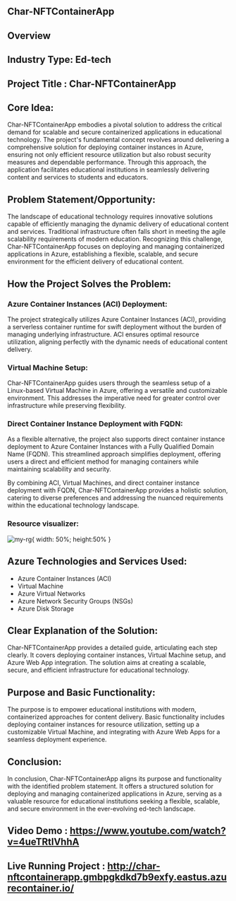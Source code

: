## Char-NFTContainerApp

## Overview

## Industry Type: Ed-tech
## Project Title : Char-NFTContainerApp

## Core Idea:

Char-NFTContainerApp embodies a pivotal solution to address the critical demand for scalable and secure containerized applications in educational technology. The project's fundamental concept revolves around delivering a comprehensive solution for deploying container instances in Azure, ensuring not only efficient resource utilization but also robust security measures and dependable performance. Through this approach, the application facilitates educational institutions in seamlessly delivering content and services to students and educators.

## Problem Statement/Opportunity:

The landscape of educational technology requires innovative solutions capable of efficiently managing the dynamic delivery of educational content and services. Traditional infrastructure often falls short in meeting the agile scalability requirements of modern education. Recognizing this challenge, Char-NFTContainerApp focuses on deploying and managing containerized applications in Azure, establishing a flexible, scalable, and secure environment for the efficient delivery of educational content.

## How the Project Solves the Problem:

### Azure Container Instances (ACI) Deployment:
The project strategically utilizes Azure Container Instances (ACI), providing a serverless container runtime for swift deployment without the burden of managing underlying infrastructure. ACI ensures optimal resource utilization, aligning perfectly with the dynamic needs of educational content delivery.

### Virtual Machine Setup:
Char-NFTContainerApp guides users through the seamless setup of a Linux-based Virtual Machine in Azure, offering a versatile and customizable environment. This addresses the imperative need for greater control over infrastructure while preserving flexibility.

### Direct Container Instance Deployment with FQDN:
As a flexible alternative, the project also supports direct container instance deployment to Azure Container Instances with a Fully Qualified Domain Name (FQDN). This streamlined approach simplifies deployment, offering users a direct and efficient method for managing containers while maintaining scalability and security.

By combining ACI, Virtual Machines, and direct container instance deployment with FQDN, Char-NFTContainerApp provides a holistic solution, catering to diverse preferences and addressing the nuanced requirements within the educational technology landscape.

### Resource visualizer:

![my-rg](https://github.com/shubham932000/character/assets/70796536/386c573f-c29c-45c1-a494-956fad404c46){ width: 50%; height:50% }


## Azure Technologies and Services Used:

- Azure Container Instances (ACI)
- Virtual Machine
- Azure Virtual Networks
- Azure Network Security Groups (NSGs)
- Azure Disk Storage


## Clear Explanation of the Solution:

Char-NFTContainerApp provides a detailed guide, articulating each step clearly. It covers deploying container instances, Virtual Machine setup, and Azure Web App integration. The solution aims at creating a scalable, secure, and efficient infrastructure for educational technology.

## Purpose and Basic Functionality:

The purpose is to empower educational institutions with modern, containerized approaches for content delivery. Basic functionality includes deploying container instances for resource utilization, setting up a customizable Virtual Machine, and integrating with Azure Web Apps for a seamless deployment experience.

## Conclusion:

In conclusion, Char-NFTContainerApp aligns its purpose and functionality with the identified problem statement. It offers a structured solution for deploying and managing containerized applications in Azure, serving as a valuable resource for educational institutions seeking a flexible, scalable, and secure environment in the ever-evolving ed-tech landscape.

## Video Demo : https://www.youtube.com/watch?v=4ueTRtlVhhA
## Live Running Project : http://char-nftcontainerapp.gmbpgkdkd7b9exfy.eastus.azurecontainer.io/

